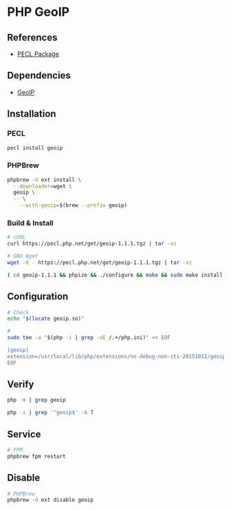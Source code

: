 # PHP GeoIP

## References

- [PECL Package](https://pecl.php.net/package/geoip)

## Dependencies

- [GeoIP](/geoip.md)

## Installation

### PECL

```sh
pecl install geoip
```

### PHPBrew

```sh
phpbrew -d ext install \
  --downloader=wget \
  geoip \
  -- \
    --with-geoip=$(brew --prefix geoip)
```

### Build & Install

```sh
# cURL
curl https://pecl.php.net/get/geoip-1.1.1.tgz | tar -xz

# GNU Wget
wget -O - https://pecl.php.net/get/geoip-1.1.1.tgz | tar -xz

( cd geoip-1.1.1 && phpize && ./configure && make && sudo make install ) && rm -fR geoip-1.1.1
```

## Configuration

```sh
# Check
echo "$(locate geoip.so)"

#
sudo tee -a "$(php -i | grep -oE /.+/php.ini)" << EOF

[geoip]
extension=/usr/local/lib/php/extensions/no-debug-non-zts-20151012/geoip.so
EOF
```

## Verify

```sh
php -m | grep geoip
```

```sh
php -i | grep '^geoip$' -A 7
```

## Service

```sh
# FPM
phpbrew fpm restart
```

## Disable

```sh
# PHPBrew
phpbrew -d ext disable geoip
```
